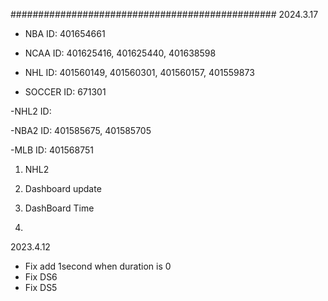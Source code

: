 ################################################
2024.3.17

- NBA
 ID: 401654661

- NCAA
 ID: 401625416, 401625440, 401638598

- NHL
 ID: 401560149, 401560301, 401560157, 401559873

- SOCCER
 ID: 671301

-NHL2
 ID: 

-NBA2
 ID: 401585675, 401585705


-MLB
 ID: 401568751

1. NHL2
2. Dashboard update

3. DashBoard Time
4. 

2023.4.12

- Fix add 1second when duration is 0
- Fix DS6
- Fix DS5 